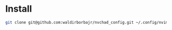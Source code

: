 
# Install

``` sh
git clone git@github.com:waldirborbajr/nvchad_config.git ~/.config/nvim/lua/custom
```
